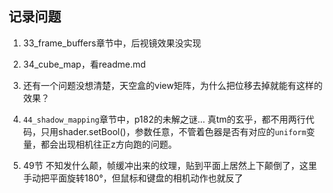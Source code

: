 ## 记录问题

1. 33_frame_buffers章节中，后视镜效果没实现


2. 34_cube_map，看readme.md


3. 还有一个问题没想清楚，天空盒的view矩阵，为什么把位移去掉就能有这样的效果？


4. `44_shadow_mapping`章节中，p182的未解之谜...
真tm的玄乎，都不用两行代码，只用shader.setBool()，参数任意，不管着色器是否有对应的`uniform`变量，都会出现相机往正z方向跑的问题。

5. 49节
不知发什么颠，帧缓冲出来的纹理，贴到平面上居然上下颠倒了，这里手动把平面旋转180°，但鼠标和键盘的相机动作也就反了